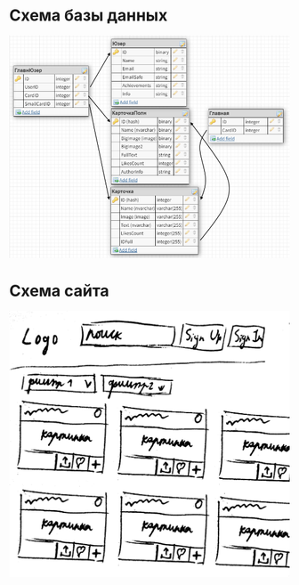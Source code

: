 # Схема базы данных

<p align="center">
  <img src="https://github.com/TrushinVlad/Site2sem/blob/main/MDs/M1.png" alt="DBScheme"/>
</p>

# Схема сайта

<p align="center">
  <img src="https://github.com/TrushinVlad/Site2sem/blob/main/MDs/M2.png?raw=true" alt="SiteScheme"/>
</p>
